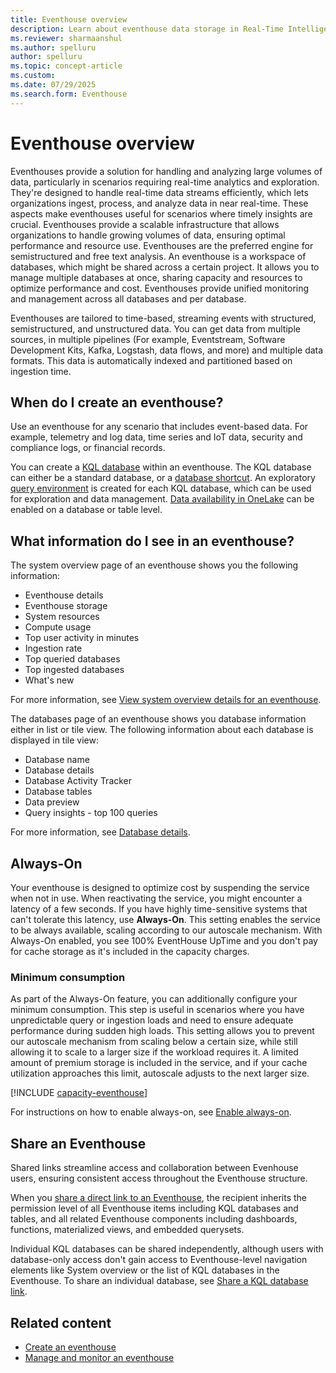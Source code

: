 ```yaml
---
title: Eventhouse overview
description: Learn about eventhouse data storage in Real-Time Intelligence.
ms.reviewer: sharmaanshul
ms.author: spelluru
author: spelluru
ms.topic: concept-article
ms.custom:
ms.date: 07/29/2025
ms.search.form: Eventhouse
---
```

# Eventhouse overview

Eventhouses provide a solution for handling and analyzing large volumes of data, particularly in scenarios requiring real-time analytics and exploration. They're designed to handle real-time data streams efficiently, which lets organizations ingest, process, and analyze data in near real-time. These aspects make eventhouses useful for scenarios where timely insights are crucial. Eventhouses provide a scalable infrastructure that allows organizations to handle growing volumes of data, ensuring optimal performance and resource use. Eventhouses are the preferred engine for semistructured and free text analysis. An eventhouse is a workspace of databases, which might be shared across a certain project. It allows you to manage multiple databases at once, sharing capacity and resources to optimize performance and cost. Eventhouses provide unified monitoring and management across all databases and per database.

Eventhouses are tailored to time-based, streaming events with structured, semistructured, and unstructured data. You can get data from multiple sources, in multiple pipelines (For example, Eventstream, Software Development Kits, Kafka, Logstash, data flows, and more) and multiple data formats. This data is automatically indexed and partitioned based on ingestion time.

## When do I create an eventhouse?

Use an eventhouse for any scenario that includes event-based data. For example, telemetry and log data, time series and IoT data, security and compliance logs, or financial records.

You can create a [KQL database](create-database.md) within an eventhouse. The KQL database can either be a standard database, or a [database shortcut](database-shortcut.md). An exploratory [query environment](create-database.md#explore-your-kql-database) is created for each KQL database, which can be used for exploration and data management. [Data availability in OneLake](one-logical-copy.md) can be enabled on a database or table level.

## What information do I see in an eventhouse?

The system overview page of an eventhouse shows you the following information:

* Eventhouse details
* Eventhouse storage
* System resources
* Compute usage
* Top user activity in minutes
* Ingestion rate
* Top queried databases
* Top ingested databases
* What's new

For more information, see [View system overview details for an eventhouse](manage-monitor-eventhouse.md#view-system-overview).

The databases page of an eventhouse shows you database information either in list or tile view. The following information about each database is displayed in tile view:

* Database name
* Database details
* Database Activity Tracker
* Database tables
* Data preview
* Query insights - top 100 queries

For more information, see [Database details](manage-monitor-database.md#database-details).

## Always-On
Your eventhouse is designed to optimize cost by suspending the service when not in use. When reactivating the service, you might encounter a latency of a few seconds. If you have highly time-sensitive systems that can't tolerate this latency, use **Always-On**. This setting enables the service to be always available, scaling according to our autoscale mechanism. With Always-On enabled, you see 100% EventHouse UpTime and you don't pay for cache storage as it's included in the capacity charges.

### Minimum consumption
As part of the Always-On feature, you can additionally configure your minimum consumption. This step is useful in scenarios where you have unpredictable query or ingestion loads and need to ensure adequate performance during sudden high loads. This setting allows you to prevent our autoscale mechanism from scaling below a certain size, while still allowing it to scale to a larger size if the workload requires it. A limited amount of premium storage is included in the service, and if your cache utilization approaches this limit, autoscale adjusts to the next larger size.

[!INCLUDE [capacity-eventhouse](includes/capacity-eventhouse.md)]

For instructions on how to enable always-on, see [Enable always-on](manage-monitor-eventhouse.md#enable-always-on).

## Share an Eventhouse

Shared links streamline access and collaboration between Evenhouse users, ensuring consistent access throughout the Eventhouse structure.

When you [share a direct link to an Eventhouse](create-eventhouse.md#share-an-eventhouse), the recipient inherits the permission level of all Eventhouse items including KQL databases and tables, and all related Eventhouse components including dashboards, functions, materialized views, and embedded querysets.

Individual KQL databases can be shared independently, although users with database-only access don't gain access to Eventhouse-level navigation elements like System overview or the list of KQL databases in the Eventhouse. To share an individual database, see [Share a KQL database link](access-database-copy-uri.md#share-a-kql-database-link).

## Related content

* [Create an eventhouse](create-eventhouse.md)
* [Manage and monitor an eventhouse](manage-monitor-eventhouse.md)
